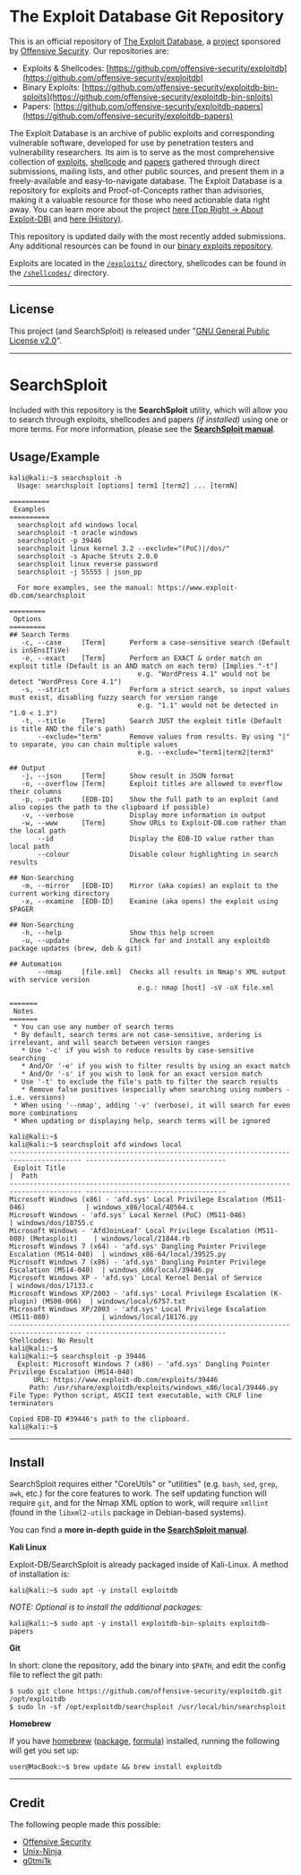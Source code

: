 # The Exploit Database Git Repository

This is an official repository of [The Exploit Database](https://www.exploit-db.com/), a [project](https://www.offensive-security.com/community-projects/) sponsored by [Offensive Security](https://www.offensive-security.com/).
Our repositories are:

  - Exploits & Shellcodes: [https://github.com/offensive-security/exploitdb](https://github.com/offensive-security/exploitdb)
  - Binary Exploits: [https://github.com/offensive-security/exploitdb-bin-sploits](https://github.com/offensive-security/exploitdb-bin-sploits)
  - Papers: [https://github.com/offensive-security/exploitdb-papers](https://github.com/offensive-security/exploitdb-papers)

The Exploit Database is an archive of public exploits and corresponding vulnerable software, developed for use by penetration testers and vulnerability researchers. Its aim is to serve as the most comprehensive collection of [exploits](https://www.exploit-db.com/), [shellcode](https://www.exploit-db.com/shellcodes) and [papers](https://www.exploit-db.com/papers) gathered through direct submissions, mailing lists, and other public sources, and present them in a freely-available and easy-to-navigate database. The Exploit Database is a repository for exploits and Proof-of-Concepts rather than advisories, making it a valuable resource for those who need actionable data right away.
You can learn more about the project [here (Top Right -> About Exploit-DB)](https://www.exploit-db.com/) and [here (History)](https://www.exploit-db.com/history).

This repository is updated daily with the most recently added submissions. Any additional resources can be found in our [binary exploits repository](https://github.com/offensive-security/exploitdb-bin-sploits).

Exploits are located in the [`/exploits/`](https://github.com/offensive-security/exploitdb/tree/master/exploits) directory, shellcodes can be found in the [`/shellcodes/`](https://github.com/offensive-security/exploitdb/tree/master/shellcodes) directory.

- - -

## License

This project (and SearchSploit) is released under "[GNU General Public License v2.0](https://github.com/offensive-security/exploitdb/blob/master/LICENSE.md)".

- - -

# SearchSploit

Included with this repository is the **SearchSploit** utility, which will allow you to search through exploits, shellcodes and papers _(if installed)_ using one or more terms.
For more information, please see the **[SearchSploit manual](https://www.exploit-db.com/searchsploit)**.

## Usage/Example

```
kali@kali:~$ searchsploit -h
  Usage: searchsploit [options] term1 [term2] ... [termN]

==========
 Examples
==========
  searchsploit afd windows local
  searchsploit -t oracle windows
  searchsploit -p 39446
  searchsploit linux kernel 3.2 --exclude="(PoC)|/dos/"
  searchsploit -s Apache Struts 2.0.0
  searchsploit linux reverse password
  searchsploit -j 55555 | json_pp

  For more examples, see the manual: https://www.exploit-db.com/searchsploit

=========
 Options
=========
## Search Terms
   -c, --case     [Term]      Perform a case-sensitive search (Default is inSEnsITiVe)
   -e, --exact    [Term]      Perform an EXACT & order match on exploit title (Default is an AND match on each term) [Implies "-t"]
                                e.g. "WordPress 4.1" would not be detect "WordPress Core 4.1")
   -s, --strict               Perform a strict search, so input values must exist, disabling fuzzy search for version range
                                e.g. "1.1" would not be detected in "1.0 < 1.3")
   -t, --title    [Term]      Search JUST the exploit title (Default is title AND the file's path)
       --exclude="term"       Remove values from results. By using "|" to separate, you can chain multiple values
                                e.g. --exclude="term1|term2|term3"

## Output
   -j, --json     [Term]      Show result in JSON format
   -o, --overflow [Term]      Exploit titles are allowed to overflow their columns
   -p, --path     [EDB-ID]    Show the full path to an exploit (and also copies the path to the clipboard if possible)
   -v, --verbose              Display more information in output
   -w, --www      [Term]      Show URLs to Exploit-DB.com rather than the local path
       --id                   Display the EDB-ID value rather than local path
       --colour               Disable colour highlighting in search results

## Non-Searching
   -m, --mirror   [EDB-ID]    Mirror (aka copies) an exploit to the current working directory
   -x, --examine  [EDB-ID]    Examine (aka opens) the exploit using $PAGER

## Non-Searching
   -h, --help                 Show this help screen
   -u, --update               Check for and install any exploitdb package updates (brew, deb & git)

## Automation
       --nmap     [file.xml]  Checks all results in Nmap's XML output with service version
                                e.g.: nmap [host] -sV -oX file.xml

=======
 Notes
=======
 * You can use any number of search terms
 * By default, search terms are not case-sensitive, ordering is irrelevant, and will search between version ranges
   * Use '-c' if you wish to reduce results by case-sensitive searching
   * And/Or '-e' if you wish to filter results by using an exact match
   * And/Or '-s' if you wish to look for an exact version match
 * Use '-t' to exclude the file's path to filter the search results
   * Remove false positives (especially when searching using numbers - i.e. versions)
 * When using '--nmap', adding '-v' (verbose), it will search for even more combinations
 * When updating or displaying help, search terms will be ignored

kali@kali:~$
kali@kali:~$ searchsploit afd windows local
---------------------------------------------------------------------------------------- -----------------------------------
 Exploit Title                                                                          |  Path
---------------------------------------------------------------------------------------- -----------------------------------
Microsoft Windows (x86) - 'afd.sys' Local Privilege Escalation (MS11-046)               | windows_x86/local/40564.c
Microsoft Windows - 'afd.sys' Local Kernel (PoC) (MS11-046)                             | windows/dos/18755.c
Microsoft Windows - 'AfdJoinLeaf' Local Privilege Escalation (MS11-080) (Metasploit)    | windows/local/21844.rb
Microsoft Windows 7 (x64) - 'afd.sys' Dangling Pointer Privilege Escalation (MS14-040)  | windows_x86-64/local/39525.py
Microsoft Windows 7 (x86) - 'afd.sys' Dangling Pointer Privilege Escalation (MS14-040)  | windows_x86/local/39446.py
Microsoft Windows XP - 'afd.sys' Local Kernel Denial of Service                         | windows/dos/17133.c
Microsoft Windows XP/2003 - 'afd.sys' Local Privilege Escalation (K-plugin) (MS08-066)  | windows/local/6757.txt
Microsoft Windows XP/2003 - 'afd.sys' Local Privilege Escalation (MS11-080)             | windows/local/18176.py
---------------------------------------------------------------------------------------- -----------------------------------
Shellcodes: No Result
kali@kali:~$
kali@kali:~$ searchsploit -p 39446
  Exploit: Microsoft Windows 7 (x86) - 'afd.sys' Dangling Pointer Privilege Escalation (MS14-040)
      URL: https://www.exploit-db.com/exploits/39446
     Path: /usr/share/exploitdb/exploits/windows_x86/local/39446.py
File Type: Python script, ASCII text executable, with CRLF line terminators

Copied EDB-ID #39446's path to the clipboard.
kali@kali:~$
```

- - -

## Install

SearchSploit requires either "CoreUtils" or "utilities" (e.g. `bash`, `sed`, `grep`, `awk`, etc.) for the core features to work.
The self updating function will require `git`, and for the Nmap XML option to work, will require `xmllint` (found in the `libxml2-utils` package in Debian-based systems).

You can find a **more in-depth guide in the [SearchSploit manual](https://www.exploit-db.com/searchsploit)**.

**Kali Linux**

Exploit-DB/SearchSploit is already packaged inside of Kali-Linux. A method of installation is:

```
kali@kali:~$ sudo apt -y install exploitdb
```

_NOTE: Optional is to install the additional packages:_

```
kali@kali:~$ sudo apt -y install exploitdb-bin-sploits exploitdb-papers
```

**Git**

In short: clone the repository, add the binary into `$PATH`, and edit the config file to reflect the git path:

```
$ sudo git clone https://github.com/offensive-security/exploitdb.git /opt/exploitdb
$ sudo ln -sf /opt/exploitdb/searchsploit /usr/local/bin/searchsploit
```

**Homebrew**

If you have [homebrew](http://brew.sh/) ([package](https://github.com/Homebrew/homebrew-core/blob/master/Formula/exploitdb.rb), [formula](https://formulae.brew.sh/formula/exploitdb)) installed, running the following will get you set up:

```
user@MacBook:~$ brew update && brew install exploitdb
```

- - -

## Credit

The following people made this possible:

- [Offensive Security](https://www.offensive-security.com/)
- [Unix-Ninja](https://github.com/unix-ninja)
- [g0tmi1k](https://blog.g0tmi1k.com/)

